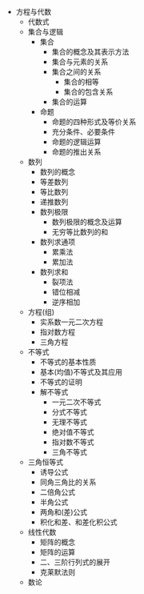 * 方程与代数
  * 代数式
  * 集合与逻辑
    * 集合
      * 集合的概念及其表示方法
      * 集合与元素的关系
      * 集合之间的关系
        * 集合的相等
        * 集合的包含关系
      * 集合的运算
    * 命题
      * 命题的四种形式及等价关系
      * 充分条件、必要条件
      * 命题的逻辑运算
      * 命题的推出关系
  * 数列
    * 数列的概念
    * 等差数列
    * 等比数列
    * 递推数列
    * 数列极限
      * 数列极限的概念及运算
      * 无穷等比数列的和
    * 数列求通项
      * 累乘法
      * 累加法
    * 数列求和
      * 裂项法
      * 错位相减
      * 逆序相加
  * 方程(组)
    * 实系数一元二次方程
    * 指对数方程
    * 三角方程
  * 不等式
    * 不等式的基本性质
    * 基本(均值)不等式及其应用
    * 不等式的证明
    * 解不等式
      * 一元二次不等式
      * 分式不等式
      * 无理不等式
      * 绝对值不等式
      * 指对数不等式
      * 三角不等式
  * 三角恒等式
    * 诱导公式
    * 同角三角比的关系
    * 二倍角公式
    * 半角公式
    * 两角和(差)公式
    * 积化和差、和差化积公式 
  * 线性代数
    * 矩阵的概念
    * 矩阵的运算
    * 二、三阶行列式的展开
    * 克莱默法则
  * 数论
